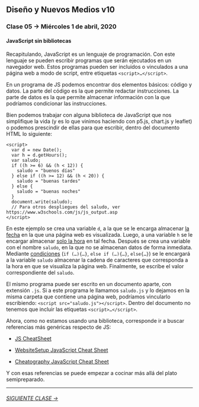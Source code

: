 ## Diseño y Nuevos Medios v10 

### Clase 05 → Miércoles 1 de abril, 2020

#### JavaScript sin bibliotecas

Recapitulando, JavaScript es un lenguaje de programación. Con este lenguaje se pueden escribir programas que serán ejecutados en un navegador web. Estos programas pueden ser incluidos o vinculados a una página web a modo de script, entre etiquetas `<script>…</script>`. 

En un programa de JS podemos encontrar dos elementos básicos: código y datos. La parte del código es la que permite redactar instrucciones. La parte de datos es la que permite almacenar información con la que podríamos condicionar las instrucciones. 

Bien podemos trabajar con alguna biblioteca de JavaScript que nos simplifique la vida (y es lo que vinimos haciendo con p5.js, chart.js y leaflet) o podemos prescindir de ellas para que escribir, dentro del documento HTML lo siguiente: 

```
<script>
  var d = new Date();
  var h = d.getHours();
  var saludo;
  if ((h >= 6) && (h < 12)) { 
    saludo = "buenos días"
  } else if ((h >= 12) && (h < 20)) {
    saludo = "buenas tardes"
  } else { 
    saludo = "buenas noches"
  }
  document.write(saludo);
  // Para otros despliegues del saludo, ver https://www.w3schools.com/js/js_output.asp  
</script>
```

En este ejemplo se crea una variable `d`, a la que se le encarga almacenar [la fecha](https://developer.mozilla.org/es/docs/Web/JavaScript/Referencia/Objetos_globales/Date) en la que una página web es visualizada. Luego, a una variable `h` se le encargar almacenar [solo la hora](https://developer.mozilla.org/es/docs/Web/JavaScript/Referencia/Objetos_globales/Date/getHours) en tal fecha. Después se crea una variable con el nombre `saludo`, en la que no se almacenan datos de forma inmediata. Mediante [condiciones](https://developer.mozilla.org/en-US/docs/Web/JavaScript/Reference/Statements/if...else) (`if (…){…}`, `else if (…){…}`, `else{…}`) se le encargará a la variable `saludo` almacenar la cadena de caracteres que corresponda a la hora en que se visualiza la página web. Finalmente, se escribe el valor correspondiente del `saludo`.

El mismo programa puede ser escrito en un documento aparte, con extensión `.js`. Si a este programa le llamamos `saludo.js` y lo dejamos en la misma carpeta que contiene una página web, podríamos vincularlo escribiendo: `<script src="saludo.js"></script>`. Dentro del documento no tenemos que incluir las etiquetas `<script>…</script>`. 

Ahora, como no estamos usando una biblioteca, corresponde ir a buscar referencias más genéricas respecto de JS:

- [JS CheatSheet](https://htmlcheatsheet.com/js/)

- [WebsiteSetup JavaScript Cheat Sheet](https://websitesetup.org/javascript-cheat-sheet/)

- [Cheatography JavaScript Cheat Sheet](https://www.cheatography.com/davechild/cheat-sheets/javascript/pdf_bw/)

Y con esas referencias se puede empezar a cocinar más allá del plato semipreparado.

- - - - - - - 

###### [SIGUIENTE CLASE →](https://github.com/profesorfaco/dno037-2020/tree/gh-pages/clase-06)
